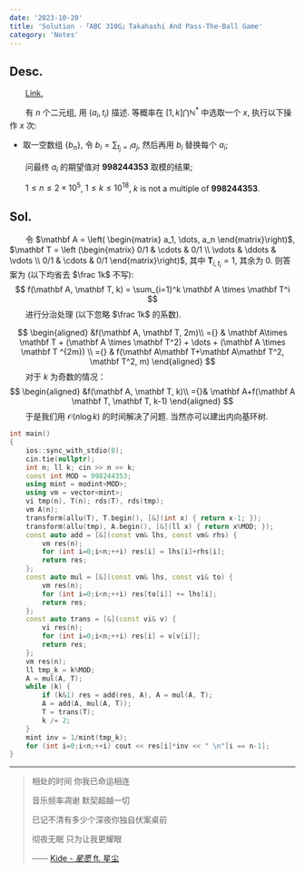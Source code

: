 ```yaml
---
date: '2023-10-20'
title: 'Solution -「ABC 310G」Takahashi And Pass-The-Ball Game'
category: 'Notes'
---
```


## Desc.

&emsp;&emsp;[Link.](https://atcoder.jp/contests/abc310/tasks/abc310_g)

&emsp;&emsp;有 $n$ 个二元组, 用 $(a_i, t_i)$ 描述. 等概率在 $[1, k] \bigcap \mathbb{N}^*$ 中选取一个 $x$, 执行以下操作 $x$ 次:

- 取一空数组 $\{b_n\}$, 令 $\displaystyle b_i = \sum_{t_j = i} a_j$, 然后再用 $b_i$ 替换每个 $a_i$;

&emsp;&emsp;问最终 $a_i$ 的期望值对 $\mathbf{998244353}$ 取模的结果;

&emsp;&emsp;$1\leqslant n \leqslant 2 \times 10^5$, $1 \leqslant k \leqslant 10^{18}$, $k$ is not a multiple of $\mathbf{998244353}$.

## Sol.

&emsp;&emsp;令 $\mathbf A = \left( \begin{matrix} a_1, \dots, a_n \end{matrix}\right)$, $\mathbf T = \left (\begin{matrix} 0/1 & \cdots  & 0/1 \\ \vdots & \ddots & \vdots \\ 0/1 & \cdots & 0/1 \end{matrix}\right)$, 其中 $\mathbf T_{i, t_i} = 1$, 其余为 $0$. 则答案为 (以下均省去 $\frac 1k$ 不写):
$$
f(\mathbf A, \mathbf T, k) = \sum_{i=1}^k \mathbf A \times \mathbf T^i
$$
&emsp;&emsp;进行分治处理 (以下忽略 $\frac 1k$ 的系数).

$$
\begin{aligned}
&f(\mathbf A, \mathbf T, 2m)\\
={} & \mathbf A\times \mathbf T + (\mathbf A \times \mathbf T^2) + \dots + (\mathbf A \times \mathbf T ^{2m}) \\
={} & f(\mathbf A\mathbf T+\mathbf A\mathbf T^2, \mathbf T^2, m)
\end{aligned}
$$
&emsp;&emsp;对于 $k$ 为奇数的情况：
$$
\begin{aligned}
&f(\mathbf A, \mathbf T, k)\\
={}& \mathbf A+f(\mathbf A \mathbf T, \mathbf T, k-1)
\end{aligned}
$$
&emsp;&emsp;于是我们用 $\mathcal O(n\log k)$ 的时间解决了问题. 当然亦可以建出内向基环树.

```cpp
int main()
{
    ios::sync_with_stdio(0);
    cin.tie(nullptr);
    int n; ll k; cin >> n >> k;
    const int MOD = 998244353;
    using mint = modint<MOD>;
    using vm = vector<mint>;
    vi tmp(n), T(n); rds(T), rds(tmp);
    vm A(n);
    transform(allu(T), T.begin(), [&](int x) { return x-1; });
    transform(allu(tmp), A.begin(), [&](ll x) { return x%MOD; });
    const auto add = [&](const vm& lhs, const vm& rhs) {
        vm res(n);
        for (int i=0;i<n;++i) res[i] = lhs[i]+rhs[i];
        return res;
    };
    const auto mul = [&](const vm& lhs, const vi& to) {
        vm res(n);
        for (int i=0;i<n;++i) res[to[i]] += lhs[i];
        return res;
    };
    const auto trans = [&](const vi& v) {
        vi res(n);
        for (int i=0;i<n;++i) res[i] = v[v[i]];
        return res;
    };
    vm res(n);
    ll tmp_k = k%MOD;
    A = mul(A, T);
    while (k) {
        if (k&1) res = add(res, A), A = mul(A, T);
        A = add(A, mul(A, T));
        T = trans(T);
        k /= 2;
    }
    mint inv = 1/mint(tmp_k);
    for (int i=0;i<n;++i) cout << res[i]*inv << " \n"[i == n-1];
}
```

---

> 相处的时间 你我已命运相连
>
> 音乐频率凋谢 默契超越一切
>
> 已记不清有多少个深夜你独自伏案桌前
>
> 彻夜无眠 只为让我更耀眼
>
> —— [Kide - *星愿* ft. 星尘](https://vocadb.net/S/115641)